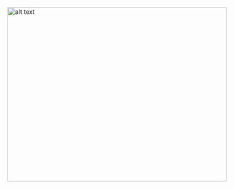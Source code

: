 

<img align="left" src="https://cdn.pixabay.com/photo/2016/03/09/15/30/shoes-1246691_1280.jpg" alt="alt text" width="100%" height="400">






<!--
**ShMike6491/ShMike6491** is a ✨ _special_ ✨ repository because its `README.md` (this file) appears on your GitHub profile.

Here are some ideas to get you started:

- 🔭 I’m currently working on ...
- 🌱 I’m currently learning ...
- 👯 I’m looking to collaborate on ...
- 🤔 I’m looking for help with ...
- 💬 Ask me about ...
- 📫 How to reach me: ...
- 😄 Pronouns: ...
- ⚡ Fun fact: ...
-->
